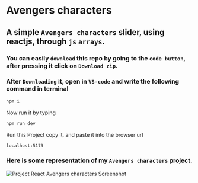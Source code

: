 

# Avengers characters
 
## A simple `Avengers characters` slider, using reactjs, through `js` `arrays`.

### You can  easily `download` this repo by going to the `code button`, after pressing it click on `Download zip`.

### After `Downloading` it, open in `VS-code` and write the following command in terminal
```bash
npm i
```
Now run it by typing

```bash
npm run dev
```
Run this Project copy it, and paste it into the browser url
```bash
localhost:5173
```

### Here is some representation of my `Avengers characters` project.

![Project `React Avengers characters` Screenshot](src/assets/Screenshot.png)
